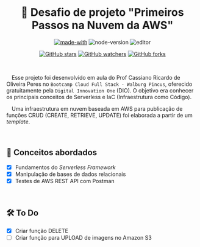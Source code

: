 
<h1 align="center">📝  Desafio de projeto  "Primeiros Passos na Nuvem da AWS" </h1>

<div align="center">

[![made-with](https://img.shields.io/badge/Made%20with-JavaScript-F7DF1E.svg)](https://www.java.com)
![node-version](https://img.shields.io/badge/NodeJS-18.13.0-339933.svg)
![editor](https://img.shields.io/badge/Editor-Visual%20Studio%20Code%201.74.3-007ACC.svg)

[![GitHub stars](https://img.shields.io/github/stars/biachristie/aws-serverless-project.svg?style=social&label=Star&maxAge=2592000)](https://github.com/biachristie/aws-serverless-project/stargazers)
[![GitHub watchers](https://img.shields.io/github/watchers/biachristie/aws-serverless-project.svg?style=social&label=Watch&maxAge=2592000)](https://github.com/biachristie/aws-serverless-project/watchers)
[![GitHub forks](https://img.shields.io/github/forks/biachristie/aws-serverless-project.svg?style=social&label=Fork&maxAge=2592000)](https://github.com/biachristie/aws-serverless-project/network/members)

</div>
<br>

<p align="justify">

&ensp;&ensp;Esse projeto foi desenvolvido em aula do Prof Cassiano Ricardo de Oliveira Peres no `Bootcamp Cloud Full Stack - Walburg Pincus`, oferecido gratuitamente pela `Digital Innovation One` (DIO). O objetivo era conhecer os principais conceitos de Serverless e IaC (Infraestrutura como Código).

&ensp;&ensp;Uma infraestrutura em nuvem baseada em AWS para publicação de funções CRUD (CREATE, RETRIEVE, UPDATE) foi elaborada a partir de um _template_.

</p>

<br>
<h2> 📌 Conceitos abordados </h2>

- [x] Fundamentos do _Serverless Framework_
- [x] Manipulação de bases de dados relacionais
- [x] Testes de AWS REST API com Postman

<br>
<h2> 🛠️ To Do </h2>

- [x] Criar função DELETE
- [ ] Criar função para UPLOAD de imagens no Amazon S3